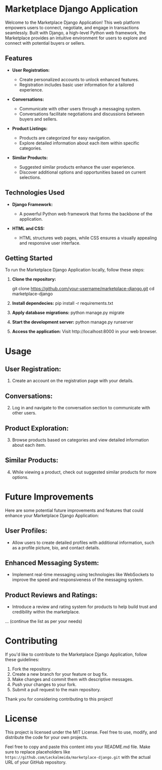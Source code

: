 # Marketplace Django Application

Welcome to the Marketplace Django Application! This web platform empowers users to connect, negotiate, and engage in transactions seamlessly. Built with Django, a high-level Python web framework, the Marketplace provides an intuitive environment for users to explore and connect with potential buyers or sellers.

## Features

- **User Registration:**
  - Create personalized accounts to unlock enhanced features.
  - Registration includes basic user information for a tailored experience.

- **Conversations:**
  - Communicate with other users through a messaging system.
  - Conversations facilitate negotiations and discussions between buyers and sellers.

- **Product Listings:**
  - Products are categorized for easy navigation.
  - Explore detailed information about each item within specific categories.

- **Similar Products:**
  - Suggested similar products enhance the user experience.
  - Discover additional options and opportunities based on current selections.

## Technologies Used

- **Django Framework:**
  - A powerful Python web framework that forms the backbone of the application.

- **HTML and CSS:**
  - HTML structures web pages, while CSS ensures a visually appealing and responsive user interface.

## Getting Started

To run the Marketplace Django Application locally, follow these steps:

1. **Clone the repository:**

   git clone https://github.com/your-username/marketplace-django.git
   cd marketplace-django

2. **Install dependecies:**
    pip install -r requirements.txt

3. **Apply database migrations:**
    python manage.py migrate

4. **Start the development server:**
    python manage.py runserver

5. **Access the application:**
    Visit http://localhost:8000 in your web browser.

# Usage

## User Registration:

1. Create an account on the registration page with your details.

## Conversations:

2. Log in and navigate to the conversation section to communicate with other users.

## Product Exploration:

3. Browse products based on categories and view detailed information about each item.

## Similar Products:

4. While viewing a product, check out suggested similar products for more options.

# Future Improvements

Here are some potential future improvements and features that could enhance your Marketplace Django Application:

## User Profiles:

- Allow users to create detailed profiles with additional information, such as a profile picture, bio, and contact details.

## Enhanced Messaging System:

- Implement real-time messaging using technologies like WebSockets to improve the speed and responsiveness of the messaging system.

## Product Reviews and Ratings:

- Introduce a review and rating system for products to help build trust and credibility within the marketplace.

... (continue the list as per your needs)

# Contributing

If you'd like to contribute to the Marketplace Django Application, follow these guidelines:

1. Fork the repository.
2. Create a new branch for your feature or bug fix.
3. Make changes and commit them with descriptive messages.
4. Push your changes to your fork.
5. Submit a pull request to the main repository.

Thank you for considering contributing to this project!

# License

This project is licensed under the MIT License. Feel free to use, modify, and distribute the code for your own projects.


Feel free to copy and paste this content into your README.md file. Make sure to replace placeholders like `https://github.com/Leckalmeida/marketplace-django.git` with the actual URL of your GitHub repository.
